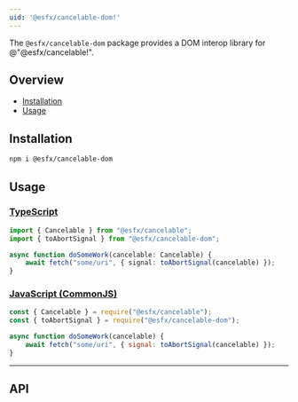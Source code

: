 ```yaml
---
uid: '@esfx/cancelable-dom!'
---
```


The `@esfx/cancelable-dom` package provides a DOM interop library for @"@esfx/cancelable!".

## Overview

* [Installation](#installation)
* [Usage](#usage)

## Installation

```sh
npm i @esfx/cancelable-dom
```

## Usage

### [TypeScript](#tab/ts)
```ts
import { Cancelable } from "@esfx/cancelable";
import { toAbortSignal } from "@esfx/cancelable-dom";

async function doSomeWork(cancelable: Cancelable) {
    await fetch("some/uri", { signal: toAbortSignal(cancelable) });
}
```

### [JavaScript (CommonJS)](#tab/js)
```js
const { Cancelable } = require("@esfx/cancelable");
const { toAbortSignal } = require("@esfx/cancelable-dom");

async function doSomeWork(cancelable) {
    await fetch("some/uri", { signal: toAbortSignal(cancelable) });
}
```

***

## API

